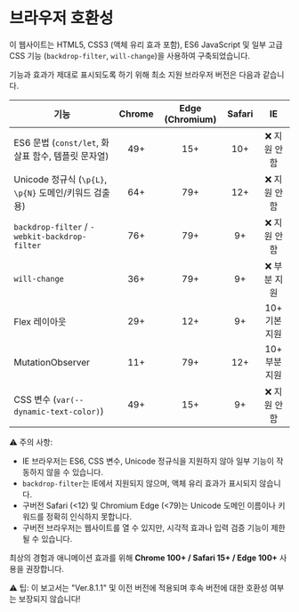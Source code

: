 # 브라우저 호환성

이 웹사이트는 HTML5, CSS3 (액체 유리 효과 포함), ES6 JavaScript 및 일부 고급 CSS 기능 (`backdrop-filter`, `will-change`)을 사용하여 구축되었습니다.

기능과 효과가 제대로 표시되도록 하기 위해 최소 지원 브라우저 버전은 다음과 같습니다.

| 기능                                            | Chrome | Edge (Chromium) | Safari |     IE    |
| --------------------------------------------- | :----: | :-------------: | :----: | :-------: |
| ES6 문법 (`const/let`, 화살표 함수, 템플릿 문자열)         |   49+  |       15+       |   10+  |  ❌ 지원 안함  |
| Unicode 정규식 (`\p{L}`, `\p{N}` 도메인/키워드 검출용)    |   64+  |       79+       |   12+  |  ❌ 지원 안함  |
| `backdrop-filter` / `-webkit-backdrop-filter` |   76+  |       79+       |   9+   |  ❌ 지원 안함  |
| `will-change`                                 |   36+  |       79+       |   9+   |  ❌ 부분 지원  |
| Flex 레이아웃                                     |   29+  |       12+       |   9+   | 10+ 기본 지원 |
| MutationObserver                              |   11+  |       79+       |   12+  | 10+ 부분 지원 |
| CSS 변수 (`var(--dynamic-text-color)`)          |   49+  |       15+       |   9+   |  ❌ 지원 안함  |

⚠️ 주의 사항:

* IE 브라우저는 ES6, CSS 변수, Unicode 정규식을 지원하지 않아 일부 기능이 작동하지 않을 수 있습니다.
* `backdrop-filter`는 IE에서 지원되지 않으며, 액체 유리 효과가 표시되지 않습니다.
* 구버전 Safari (<12) 및 Chromium Edge (<79)는 Unicode 도메인 이름이나 키워드를 정확히 인식하지 못합니다.
* 구버전 브라우저는 웹사이트를 열 수 있지만, 시각적 효과나 입력 검증 기능이 제한될 수 있습니다.

최상의 경험과 애니메이션 효과를 위해 **Chrome 100+ / Safari 15+ / Edge 100+** 사용을 권장합니다.

⚠️ 팁: 이 보고서는 "Ver.8.1.1" 및 이전 버전에 적용되며 후속 버전에 대한 호환성 여부는 보장되지 않습니다!
